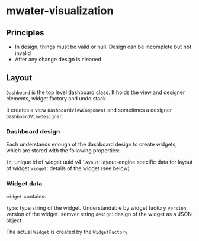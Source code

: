 # mwater-visualization

## Principles

* In design, things must be valid or null. Design can be incomplete but not invalid
* After any change design is cleaned

## Layout

`Dashboard` is the top level dashboard class. It holds the view and designer elements, widget factory and undo stack

It creates a view `DashboardViewComponent` and sometimes a designer `DashboardViewDesigner`.


### Dashboard design

Each understands enough of the dashboard design to create widgets, which are stored with the following properties:

`id`: unique id of widget uuid v4
`layout`: layout-engine specific data for layout of widget
`widget`: details of the widget (see below)

### Widget data

`widget` contains:

`type`: type string of the widget. Understandable by widget factory
`version`: version of the widget. semver string
`design`: design of the widget as a JSON object

The actual `Widget` is created by the `WidgetFactory`